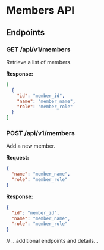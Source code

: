 # Members API

## Endpoints

### GET /api/v1/members

Retrieve a list of members.

**Response:**

```json
[
  {
    "id": "member_id",
    "name": "member_name",
    "role": "member_role"
  }
]
```

### POST /api/v1/members

Add a new member.

**Request:**

```json
{
  "name": "member_name",
  "role": "member_role"
}
```

**Response:**

```json
{
  "id": "member_id",
  "name": "member_name",
  "role": "member_role"
}
```

// ...additional endpoints and details...
